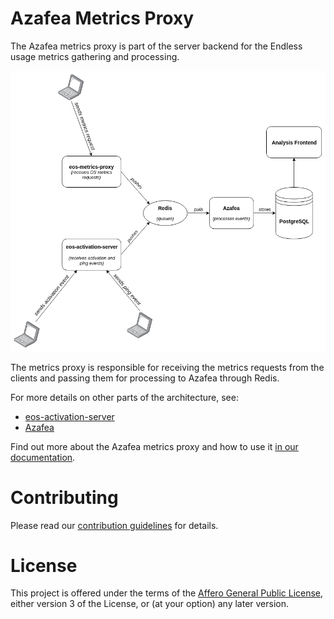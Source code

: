 # Azafea Metrics Proxy

The Azafea metrics proxy is part of the server backend for the Endless usage
metrics gathering and processing.

![Endless metrics pipeline diagram](docs/source/_static/metrics-pipeline.png "The Endless metrics pipeline")

The metrics proxy is responsible for receiving the metrics requests from the
clients and passing them for processing to Azafea through Redis.

For more details on other parts of the architecture, see:

* [eos-activation-server](https://github.com/endlessm/eos-activation-server/)
* [Azafea](https://github.com/endlessm/azafea/)

Find out more about the Azafea metrics proxy and how to use it
[in our documentation](docs/source/).


# Contributing

Please read our [contribution guidelines](CONTRIBUTING.md) for details.


# License

This project is offered under the terms of the
[Affero General Public License](https://www.gnu.org/licenses/agpl-3.0.html),
either version 3 of the License, or (at your option) any later version.
